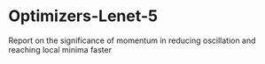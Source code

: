 # Optimizers-Lenet-5
Report on the significance of momentum in reducing oscillation and reaching local minima faster
